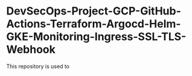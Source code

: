 # DevSecOps-Project-GCP-GitHub-Actions-Terraform-Argocd-Helm-GKE-Monitoring-Ingress-SSL-TLS-Webhook
This repository is used to 
